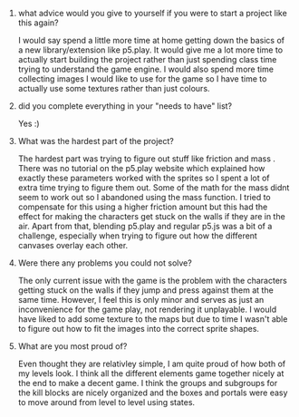 1. what advice would you give to yourself if you were to start a project like this again?

    I would say spend a little more time at home getting down the basics of a new library/extension like p5.play. It would give me a lot more time to actually start building the project rather than just spending class time trying to understand the game engine. I would also spend more time collecting images I would like to use for the game so I have time to actually use some textures rather than just colours.

2. did you complete everything in your "needs to have" list?

    Yes :)

3. What was the hardest part of the project?

    The hardest part was trying to figure out stuff like friction and mass . There was no tutorial on the p5.play website which explained how exactly these parameters worked with the sprites so I spent a lot of extra time trying to figure them out. Some of the math for the mass didnt seem to work out so I abandoned using the mass function. I tried to compensate for this using a higher friction amount but this had the effect for making the characters get stuck on the walls if they are in the air. Apart from that, blending p5.play and regular p5.js was a bit of a challenge, especially when trying to figure out how the different canvases overlay each other.

4. Were there any problems you could not solve?

    The only current issue with the game is the problem with the characters getting stuck on the walls if they jump and press against them at the same time. However, I feel this is only minor and serves as just an inconvenience for the game play, not rendering it unplayable. I would have liked to add some texture to the maps but due to time I wasn't able to figure out how to fit the images into the correct sprite shapes.

5. What are you most proud of?

    Even thought they are relativley simple, I am quite proud of how both of my levels look. I think all the different elements game together nicely at the end to make a decent game. I think the groups and subgroups for the kill blocks are nicely organized and the boxes and portals were easy to move around from level to level using states.